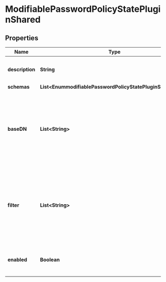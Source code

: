 

# ModifiablePasswordPolicyStatePluginShared


## Properties

| Name | Type | Description | Notes |
|------------ | ------------- | ------------- | -------------|
|**description** | **String** | A description for this Plugin |  [optional] |
|**schemas** | **List&lt;EnummodifiablePasswordPolicyStatePluginSchemaUrn&gt;** |  |  |
|**baseDN** | **List&lt;String&gt;** | A base DN that may be used to identify entries that should support the ds-pwp-modifiable-state-json operational attribute. |  [optional] |
|**filter** | **List&lt;String&gt;** | A filter that may be used to identify entries that should support the ds-pwp-modifiable-state-json operational attribute. |  [optional] |
|**enabled** | **Boolean** | Indicates whether the plug-in is enabled for use. |  |



